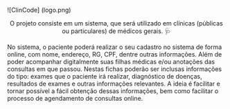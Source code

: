 ![ClinCode] (logo.png)
 
<p align="center">O projeto consiste em um sistema, que será utilizado em clínicas (públicas ou
particulares) de médicos gerais. 🩺</p>

No sistema, o paciente poderá realizar o seu cadastro no sistema de forma online, com nome, endereço, RG, CPF, dentre outras informações. Além de poder acompanhar digitalmente suas filhas médicas e/ou anotações das consultas em que passou. Nestas fichas poderão ser inclusas informações do tipo: exames que o paciente irá realizar, diagnóstico de doenças, resultados de exames e outras informações relevantes. A ideia é facilitar e tornar possível a fácil obtenção dessas informações, bem como facilitar o processo de agendamento de consultas online.
